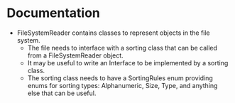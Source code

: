 # Documentation

+ FileSystemReader contains classes to represent objects in the file system.
  + The file needs to interface with a sorting class that can be called from a FileSystemReader object.
  + It may be useful to write an Interface to be implemented by a sorting class.
  + The sorting class needs to have a SortingRules enum providing enums for sorting types: Alphanumeric, Size, Type, and anything else that can be useful.
  
